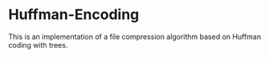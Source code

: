 # Huffman-Encoding
This is an implementation of a file compression algorithm based on Huffman coding with trees.

